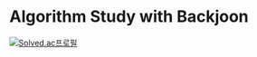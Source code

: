# Algorithm Study with Backjoon
[![Solved.ac프로필](http://mazassumnida.wtf/api/v2/generate_badge?boj=won64312000)](https://solved.ac/won64312000)
